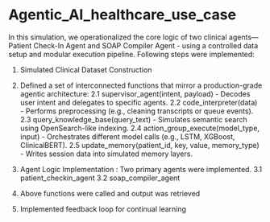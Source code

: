 # Agentic_AI_healthcare_use_case

In this simulation, we operationalized the core logic of two clinical agents—Patient Check-In Agent and SOAP Compiler Agent - using a controlled data setup and modular execution pipeline. Following steps were implemented:

1. Simulated Clinical Dataset Construction

2. Defined a set of interconnected functions that mirror a production-grade agentic architecture:
2.1 supervisor_agent(intent, payload) - Decodes user intent and delegates to specific agents.
2.2 code_interpreter(data) - Performs preprocessing (e.g., cleaning transcripts or queue events).
2.3 query_knowledge_base(query_text) - Simulates semantic search using OpenSearch-like indexing.
2.4 action_group_execute(model_type, input) - Orchestrates different model calls (e.g., LSTM, XGBoost, ClinicalBERT).
2.5 update_memory(patient_id, key, value, memory_type) - Writes session data into simulated memory layers.

3. Agent Logic Implementation : Two primary agents were implemented.
3.1 patient_checkin_agent
3.2 soap_compiler_agent

4. Above functions were called and output was retrieved
5. Implemented feedback loop for continual learning

